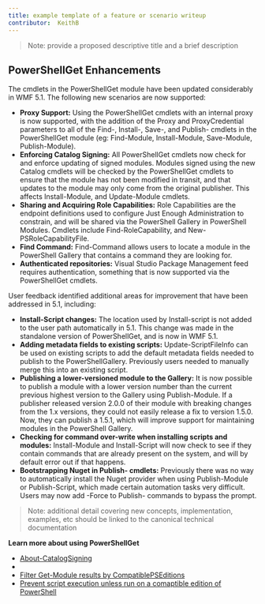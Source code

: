 ---title: example template of a feature or scenario writeupcontributor:  KeithB--->Note: provide a proposed descriptive title and a brief description## PowerShellGet Enhancements ##The cmdlets in the PowerShellGet module have been updated considerably in WMF 5.1. The following new scenarios are now supported:- **Proxy Support:** Using the PowerShellGet cmdlets with an internal proxy is now supported, with the addition of the Proxy and ProxyCredential parameters to all of the Find-, Install-, Save-, and Publish- cmdlets in the PowerShellGet module (eg: Find-Module, Install-Module, Save-Module, Publish-Module). - **Enforcing Catalog Signing:** All PowerShellGet cmdlets now check for and enforce updating of signed modules. Modules signed using the new Catalog cmdlets will be checked by the PowerShellGet cmdlets to ensure that the module has not been modified in transit, and that updates to the module may only come from the original publisher. This affects Install-Module, and Update-Module cmdlets. - **Sharing and Acquiring Role Capabilities:** Role Capabilities are the endpoint definitions used to configure Just Enough Administration to constrain, and will be shared via the PowerShell Gallery in PowerShell Modules. Cmdlets include Find-RoleCapability, and New-PSRoleCapabilityFile. - **Find Command:** Find-Command allows users to locate a module in the PowerShell Gallery that contains a command they are looking for. - **Authenticated repositories:** Visual Studio Package Management feed requires authentication, something that is now supported via the PowerShellGet cmdlets.User feedback identified additional areas for improvement that have been addressed in 5.1, including:- **Install-Script changes:** The location used by Install-script is not added to the user path automatically in 5.1. This change was made in the standalone version of PowerShellGet, and is now in WMF 5.1.- **Adding metadata fields to existing scripts:** Update-ScriptFileInfo can be used on existing scripts to add the default metadata fields needed to publish to the PowerShellGallery. Previously users needed to manually merge this into an existing script.- **Publishing a lower-versioned module to the Gallery:** It is now possible to publish a module with a lower version number than the current previous highest version to the Gallery using Publish-Module. If a publisher  released version 2.0.0 of their module with breaking changes from the 1.x versions, they could not easily release a fix to version 1.5.0. Now, they can publish a 1.5.1, which will improve support for maintaining modules in the PowerShell Gallery. - **Checking for command over-write when installing scripts and modules:** Install-Module and Install-Script will now check to see if they contain commands that are already present on the system, and will by default error out if that happens. - **Bootstrapping Nuget in Publish- cmdlets:** Previously there was no way to automatically install the Nuget provider when using Publish-Module or Publish-Script, which made certain automation tasks very difficult. Users may now add -Force to Publish- commands to bypass the prompt. >Note: additional detail covering new concepts, implementation, examples, etc should be linked to the canonical technical documentation**Learn more about using PowerShellGet**- [About-CatalogSigning]()- []()- [Filter Get-Module results by CompatiblePSEditions]()- [Prevent script execution unless run on a comaptible edition of PowerShell]()